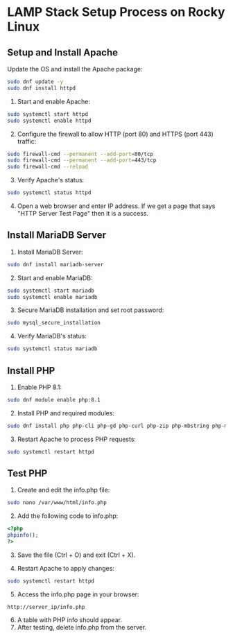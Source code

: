 # LAMP Stack Setup Process on Rocky Linux

## Setup and Install Apache

Update the OS and install the Apache package:
   ```bash
   sudo dnf update -y
   sudo dnf install httpd
  ```

1. Start and enable Apache:
```bash
sudo systemctl start httpd
sudo systemctl enable httpd
```

2. Configure the firewall to allow HTTP (port 80) and HTTPS (port 443) traffic:
```bash
sudo firewall-cmd --permanent --add-port=80/tcp
sudo firewall-cmd --permanent --add-port=443/tcp
sudo firewall-cmd --reload
```

3. Verify Apache's status:
```bash
sudo systemctl status httpd
```
4. Open a web browser and enter IP address. If we get a page that says "HTTP Server Test Page" then it is a success.

## Install MariaDB Server

1. Install MariaDB Server:
```bash
sudo dnf install mariadb-server
```

2. Start and enable MariaDB:
```bash
sudo systemctl start mariadb
sudo systemctl enable mariadb
```

3. Secure MariaDB installation and set root password:
```bash
sudo mysql_secure_installation
```

4. Verify MariaDB's status:
```bash
sudo systemctl status mariadb
```

## Install PHP
1. Enable PHP 8.1:
```bash
sudo dnf module enable php:8.1
```

2. Install PHP and required modules:
```bash
sudo dnf install php php-cli php-gd php-curl php-zip php-mbstring php-mysqlnd -y
```

3. Restart Apache to process PHP requests:
```bash
sudo systemctl restart httpd
```

## Test PHP
1. Create and edit the info.php file:
```bash
sudo nano /var/www/html/info.php
```

2. Add the following code to info.php:
```php
<?php
phpinfo();
?>
```

3. Save the file (Ctrl + O) and exit (Ctrl + X).

4. Restart Apache to apply changes:
```bash
sudo systemctl restart httpd
```

5. Access the info.php page in your browser:
```http
http://server_ip/info.php
```

6. A table with PHP info should appear.
7. After testing, delete info.php from the server.
